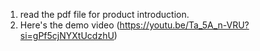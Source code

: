 1. read the pdf file for product introduction.
2. Here's the demo video (https://youtu.be/Ta_5A_n-VRU?si=gPf5cjNYXtUcdzhU)
